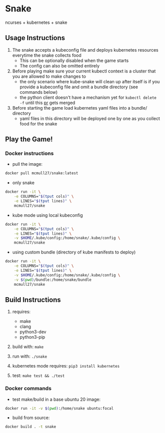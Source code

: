 # Snake
ncurses + kubernetes + snake
## Usage Instructions
1. The snake accepts a kubeconfig file and deploys kubernetes resources everytime the snake collects food
    - This can be optionally disabled when the game starts
    - The config can also be omitted entirely 
2. Before playing make sure your current kubectl context is a cluster that you are allowed to make changes to
    - the only scenario where kube-snake will clean up after itself is if you provide a kubeconfig file and omit a bundle directory (see commands below)
    - the python client doesn't have a mechanism yet for `kubectl delete -f` until this [pr](https://github.com/kubernetes-client/python/pull/1392) gets merged
3. Before starting the game load kubernetes yaml files into a bundle/ directory
    - yaml files in this directory will be deployed one by one as you collect food for the snake

## Play the Game! 

### Docker instructions
- pull the image:
```sh
docker pull mcmull27/snake:latest
```
- only snake
```sh
docker run -it \
    -e COLUMNS="$(tput cols)" \
    -e LINES="$(tput lines)" \
    mcmull27/snake

```

- kube mode using local kubeconfig
```sh
docker run -it \
    -e COLUMNS="$(tput cols)" \
    -e LINES="$(tput lines)" \
    -v $HOME/.kube/config:/home/snake/.kube/config \
    mcmull27/snake
```

- using custom bundle (directory of kube manifests to deploy)
```sh
docker run -it \
    -e COLUMNS="$(tput cols)" \
    -e LINES="$(tput lines)" \
    -v $HOME/.kube/config:/home/snake/.kube/config \
    -v $(pwd)/bundle:/home/snake/bundle
    mcmull27/snake
```

## Build Instructions
1. requires:
    - make
    - clang
    - python3-dev
    - python3-pip

1. build with: `make`
2. run with: `./snake`
3. kubernetes mode requires: `pip3 install kubernetes`
4. test: `make test && ./test`

### Docker commands

- test make/build in a base ubuntu 20 image:
```sh
docker run -it -v $(pwd):/home/snake ubuntu:focal
```
- build from source:
```sh
docker build . -t snake
```